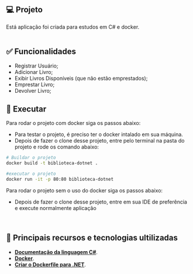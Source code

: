 ## 💻 Projeto

Está aplicação foi criada para estudos em C# e docker. <br><br>

## ✅ Funcionalidades

- Registrar Usuário;
- Adicionar Livro;
- Exibir Livros Disponíveis (que não estão emprestados);
- Emprestar Livro;
- Devolver Livro;
  <br>

## 🎲 Executar

Para rodar o projeto com docker siga os passos abaixo:

- Para testar o projeto, é preciso ter o docker intalado em sua máquina.
- Depois de fazer o clone desse projeto, entre pelo terminal na pasta do projeto e rode os comando abaixo:

```bash
# Buildar o projeto
docker build -t biblioteca-dotnet .

#executar o projeto
docker run -it -p 80:80 biblioteca-dotnet
```

Para rodar o projeto sem o uso do docker siga os passos abaixo:

- Depois de fazer o clone desse projeto, entre em sua IDE de preferência e execute normalmente aplicação

<br>

## 🚀 Principais recursos e tecnologias ultilizadas

- **[Documentação da linguagem C#](https://learn.microsoft.com/en-us/dotnet/csharp/)**.
- **[Docker](https://docs.docker.com/)**.
- **[Criar o Dockerfile para .NET](https://learn.microsoft.com/pt-br/dotnet/core/docker/build-container?tabs=windows&pivots=dotnet-8-0#create-the-dockerfile)**.

